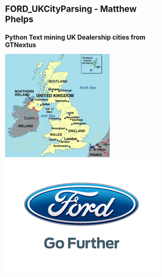 # FORD_UKCityParsing - Matthew Phelps
## Python Text mining UK Dealership cities from GTNextus

![picture of uk](img/uk.png) ![ford logo](img/ford.png)
